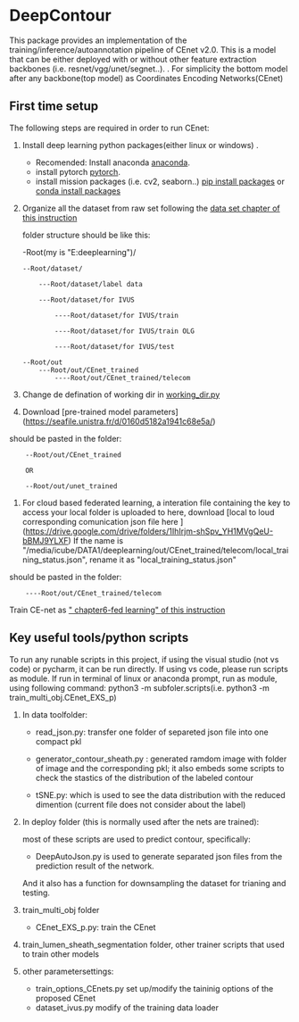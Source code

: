 # DeepContour
This package provides an implementation of the training/inference/autoannotation pipeline of CEnet
v2.0. This is a model that can be either deployed with or without other feature extraction 
backbones (i.e. resnet/vgg/unet/segnet..). 
. For simplicity the bottom model after any backbone(top model) as Coordinates Encoding Networks(CEnet)
## First time setup

The following steps are required in order to run CEnet:

1.  Install deep learning python packages(either linux or windows) .
    *   Recomended: Install anaconda
        [anaconda](https://www.anaconda.com/).
    *   install pytorch
        [pytorch](https://pytorch.org/).
    *   install mission packages (i.e. cv2, seaborn..)
        [pip install packages](https://packaging.python.org/en/latest/tutorials/installing-packages/)
        or
        [conda install packages](https://docs.anaconda.com/anaconda/user-guide/tasks/install-packages/)
1.  Organize all the dataset from raw set following the [data set chapter of this instruction](https://docs.google.com/document/d/1mBG2aeF13Qqxt48tZfYnptq_DKhZpqHj/edit?usp=sharing&ouid=104923533845283983955&rtpof=true&sd=true)
	
	folder structure should be like this:

	-Root(my is "E:deeplearning")/

		--Root/dataset/

			---Root/dataset/label data

			---Root/dataset/for IVUS

				----Root/dataset/for IVUS/train

				----Root/dataset/for IVUS/train OLG

				----Root/dataset/for IVUS/test

		--Root/out
			---Root/out/CEnet_trained
				----Root/out/CEnet_trained/telecom




1.  Change de defination of working dir in [working_dir.py](https://gitlab.kuleuven.be/u0132260/atlas_collab_ivus/-/blob/main/DeepContour/working_dir_root.py)


1.  Download [pre-trained model parameters] (https://seafile.unistra.fr/d/0160d5182a1941c68e5a/)

 should be pasted in the folder:

		--Root/out/CEnet_trained

		OR

		--Root/out/unet_trained


1. For cloud based federated learning, a interation file containing the key to access your local folder is  uploaded to here, download [local to loud corresponding comunication json file here ] (https://drive.google.com/drive/folders/1IhIrjm-shSpv_YH1MVgQeU-bBMJ9YLXF)
If the name is  "/media/icube/DATA1/deeplearning/out/CEnet_trained/telecom/local_training_status.json", rename it as "local_training_status.json"

 should be pasted in the folder:

		----Root/out/CEnet_trained/telecom
Train CE-net as [" chapter6-fed learning" of this instruction](https://docs.google.com/document/d/1mBG2aeF13Qqxt48tZfYnptq_DKhZpqHj/edit?usp=sharing&ouid=104923533845283983955&rtpof=true&sd=true)	 
 
## Key useful tools/python scripts
To run any runable scripts in this project,
if using the visual studio (not vs code) or pycharm, it can be run directly. 
If using vs code, please run scripts as module.
If run in terminal of linux or anaconda prompt, run as module, using following command: python3 -m subfoler.scripts(i.e. python3 -m train_multi_obj.CEnet_EXS_p)

1.  In data toolfolder:


	*   read_json.py: transfer one folder of separeted json file into one compact pkl


	*   generator_contour_sheath.py : generated ramdom image with folder of image and the corresponding pkl; it also embeds some scripts to check the stastics of the distribution of the labeled contour 


	*   tSNE.py: which is used to see the data distribution with the reduced dimention (current file does not consider about the label)




1.  In deploy folder (this is normally used after the nets are trained): 

    most of these scripts are used to predict contour, specifically:
 
	*   DeepAutoJson.py is used to generate separated json files from the prediction result of the network.

    And it also has a function for downsampling the dataset for trianing and testing.
1.  train_multi_obj folder 
	*   CEnet_EXS_p.py: train the CEnet 
1.  train_lumen_sheath_segmentation folder, other trainer scripts that used to train other models
1.  other parametersettings:
	*   train_options_CEnets.py set up/modify the taininig options of the proposed CEnet
	*   dataset_ivus.py modify of the training data loader
